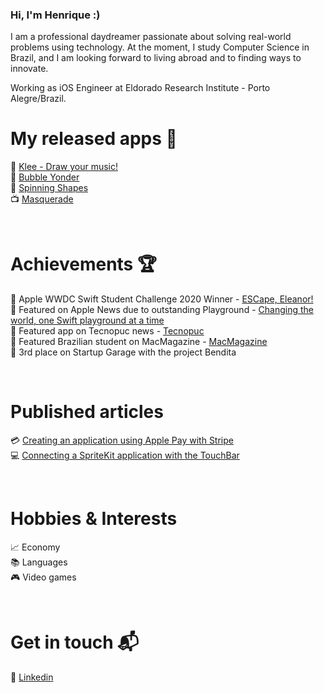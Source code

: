 ### **Hi, I'm Henrique :)**  

I am a professional daydreamer passionate about solving real-world problems using technology. At the moment, I study Computer Science in Brazil, and I am looking forward to living abroad and to finding ways to innovate.

Working as iOS Engineer at Eldorado Research Institute - Porto Alegre/Brazil.

# My released apps 📱
🎨 [Klee - Draw your music!](https://apps.apple.com/us/app/klee-draw-your-music/id1485449696)  
📆 [Bubble Yonder](https://apps.apple.com/br/app/bubble-yonder/id1473176307)  
👾 [Spinning Shapes](https://apps.apple.com/us/app/spinning-shapes/id1475284364)  
📺 [Masquerade](https://apps.apple.com/us/app/masquerade-hide-your-face/id1464785868)  
  
<br />
 
 
 
# Achievements 🏆
🍎 Apple WWDC Swift Student Challenge 2020 Winner - [ESCape, Eleanor!](https://github.com/henriqueconte/ESCapeEleanorWWDC20-Accepted)  
📰 Featured on Apple News due to outstanding Playground - [Changing the world, one Swift playground at a time](https://developer.apple.com/news/?id=aprhkd7d)  
📰 Featured app on Tecnopuc news - [Tecnopuc](https://www.pucrs.br/tecnopuc/2020/10/16/estudantes-criam-aplicativo-que-combate-o-desperdicio-de-alimentos/)  
📰 Featured Brazilian student on MacMagazine - [MacMagazine](https://macmagazine.com.br/post/2020/06/25/dia-3-da-wwdc-brasileiro-destacado-no-swift-student-challenge-lisa-jackson-e-ex-procurador-geral-dos-eua-discutem-diversidade/)  
📰 3rd place on Startup Garage with the project Bendita  

<br />

# Published articles
💳 [Creating an application using Apple Pay with Stripe](https://medium.com/academy-poa/criando-aplicação-completa-utilizando-o-apple-pay-ef6c14d49669)  
💻 [Connecting a SpriteKit application with the TouchBar](https://medium.com/academy-poa/connecting-a-spritekit-application-with-the-touchbar-86f057aa5117)

<br />

# Hobbies & Interests 
📈 Economy  
📚 Languages  
🎮 Video games  

<br />

# Get in touch 📬
💼 [Linkedin](https://www.linkedin.com/in/henrique-conte-7b2283180/)  


